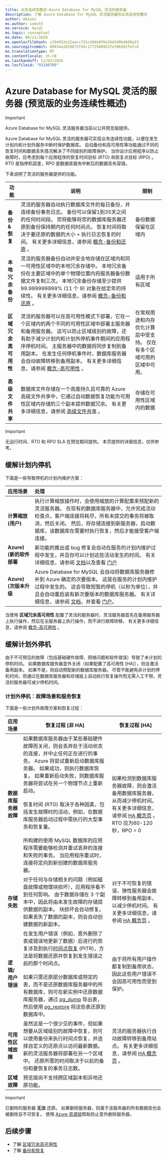 ```yaml
---
title: 业务连续性概述-Azure Database for MySQL 灵活的服务器
description: 了解 Azure Database for MySQL 灵活服务器的业务连续性概念
author: mksuni
ms.author: sumuth
ms.service: mysql
ms.topic: conceptual
ms.date: 09/21/2020
ms.openlocfilehash: c29e952e22aaccf31c10de8f6e16d240b4660a23
ms.sourcegitcommit: 80034a1819072f45c1772940953fef06d92fefc8
ms.translationtype: MT
ms.contentlocale: zh-CN
ms.lasthandoff: 11/03/2020
ms.locfileid: "93240709"
---
```

# <a name="overview-of-business-continuity-with-azure-database-for-mysql---flexible-server-preview"></a>Azure Database for MySQL 灵活的服务器 (预览版的业务连续性概述) 

> [!IMPORTANT]
> Azure Database for MySQL 灵活服务器当前以公共预览版提供。

Azure Database for MySQL 灵活的服务器可实现业务连续性功能，以便在发生计划内和计划外服务中断时保护数据库。 自动备份和高可用性等功能通过不同的恢复时间和数据丢失情况解决了不同级别的故障保护。 当你设计应用程序以防止故障时，应考虑到每个应用程序的恢复时间目标 (RTO) 和恢复点目标 (RPO) 。 RTO 是指停机容差，RPO 是数据库服务中断后的数据丢失容错。

下表说明了灵活的服务器提供的功能。

| **功能** | **说明** | **限制** |
| ---------- | ----------- | ------------ |
| **备份 & 恢复** | 灵活的服务器自动执行数据库文件的每日备份，并连续备份事务日志。 备份可以保留1到35天之间的任何时间段。 您将能够将您的数据库服务器还原到备份保持期内的任何时间点。 恢复时间将取决于要还原的数据的大小 + 执行日志恢复的时间。 有关更多详细信息，请参阅 [概念-备份和还原](./concepts-backup-restore.md) 。 |备份数据保留在区域内 |
| **本地冗余备份** | 灵活的服务器备份自动并安全地存储在区域内和同一可用性区域中的本地冗余存储中。 本地冗余备份在主要区域中的单个物理位置内将服务器备份数据文件复制三次。 本地冗余备份存储至少提供 99.999999999% (11 个 9) 对象在给定年的持续性。 有关更多详细信息，请参阅 [概念-备份和还原](./concepts-backup-restore.md) 。| 适用于所有区域 |
| **区域冗余高可用性** | 灵活的服务器可以在高可用性模式下部署，它在一个区域内的两个不同的可用性区域中部署主服务器和备用服务器。 这可以防止区域级别的故障，还有助于减少计划内和计划外停机事件期间的应用程序停机时间。 主服务器中的数据将同步复制到备用副本。 在发生任何停机事件时，数据库服务器会自动故障转移到备用副本。 有关更多详细信息，请参阅 [概念-高可用性](./concepts-high-availability.md) 。 | 在常规用途和内存优化计算层中受支持。 仅在有多个区域可用的区域中可用。|
| **高级文件共享** | 数据库文件存储在一个高度持久且可靠的 Azure 高级文件共享中，它通过自动数据恢复功能为可用性区域内存储的三个副本提供数据冗余。 有关更多详细信息，请参阅 [高级文件共享](../../storage/files/storage-how-to-create-premium-fileshare.md) 。 | 存储在可用性区域内的数据 |

> [!IMPORTANT]
> 无运行时间、RTO 和 RPO SLA 在预览期间提供。 本页提供的详细信息，仅供参考。

## <a name="planned-downtime-mitigation"></a>缓解计划内停机

下面是一些导致停机的计划内维护方案：

| **应用场景** | **处理**|
| :------------ | :----------- |
| **计算缩放 (用户)**| 执行计算缩放操作时，会使用缩放的计算配置来预配新的灵活服务器。 在现有的数据库服务器中，允许完成活动检查点，客户端连接将耗尽，所有未提交的事务将被取消，然后关闭。 然后，将存储连接到新服务器，启动数据库，该数据库在需要时执行恢复，然后才能接受客户端连接。 |
| **Azure)  (新的软件部署** | 新功能的推出或 bug 修复会自动在服务的计划内维护过程中发生，并且你可以计划这些活动发生的时间。 有关详细信息，请参阅 [文档](https://aka.ms/servicehealthpm)以及查看 [门户](https://aka.ms/servicehealthpm) |
| **Azure)  (次版本升级** | Azure Database for MySQL 会自动将数据库服务器修补到 Azure 确定的次要版本。 这是在服务的计划内维护过程中发生的。 这会导致短暂的停机（以秒为单位），并且会自动重启装有新次要版本的数据库服务器。 有关详细信息，请参阅 [文档](../concepts-monitoring.md#planned-maintenance-notification)，并查看 [门户](https://aka.ms/servicehealthpm)。|

当使用 **区域冗余高可用性** 配置了灵活的服务器时，灵活服务器首先在备用服务器上执行操作，然后在主服务器上执行操作，而不进行故障转移。 有关更多详细信息，请参阅 [概念-高可用性](./concepts-high-availability.md) 。

## <a name="unplanned-downtime-mitigation"></a>缓解计划外停机

由于不可预见的故障（包括基础硬件故障、网络问题和软件错误）导致了未计划的停机时间。 如果数据库服务器意外关闭（如果配置了高可用性 [HA]），则会激活备用副本。 如果不是，则自动预配新的数据库服务器。 尽管不能避免非计划的停机时间，但通过在数据库服务器和存储层上自动执行恢复操作而无需人工干预，灵活的服务器可减少停机时间。

### <a name="unplanned-downtime-failure-scenarios-and-service-recovery"></a>计划外停机：故障场景和服务恢复

下面是一些计划外故障方案和恢复过程：

| **应用场景** | **恢复过程 [非 HA]** | **恢复过程 [HA]** |
| :---------- | ---------- | ------- |
| **数据库服务器故障** | 如果数据库服务器由于某些基础硬件故障而关闭，则会丢弃处于活动状态的连接，并中止任何正在进行的事务。 Azure 将尝试重新启动数据库服务器。 如果成功，则执行数据库恢复。 如果重新启动失败，则数据库服务器将尝试在另一个物理节点上重新启动。  <br /> <br /> 恢复时间 (RTO) 取决于各种因素，包括发生故障时的活动，例如，在数据库服务器启动过程中需执行的大型事务和恢复量。 <br /> <br /> 所构建的使用 MySQL 数据库的应用程序需要能够检测并重试丢弃的连接和失败的事务。  当应用程序重试时，连接将定向到新创建的数据库服务器。 | 如果检测到数据库服务器故障，则会激活备用数据库服务器，从而减少停机时间。 有关更多详细信息，请参阅 [HA 概念页](concepts-high-availability.md) 。 RTO 应为60-120 秒，RPO = 0 |
| **存储失败** | 对于任何与存储相关的问题（例如磁盘故障或物理块损坏），应用程序看不到任何影响。 由于数据存储在 3 个副本中，因此将由未发生故障的存储提供数据的副本。 块损坏会自动修复。 如果丢失了数据的副本，则会自动创建数据的新副本。 | 对于不可恢复的错误，弹性服务器会故障转移到备用副本，以减少停机时间。 有关更多详细信息，请参阅 [HA 概念页](./concepts-high-availability.md) 。 |
| **逻辑/用户错误** | 在发生用户错误（例如，意外删除了表或错误地更新了数据）后进行的恢复涉及到执行[时间点恢复](concepts-backup-restore.md) (PITR)，方法是将数据还原并恢复到发生错误之前的那个时间点。<br> <br>  如果只需还原部分数据库或特定的表，而不是还原数据库服务器中的所有数据库，则可在新实例中还原数据库服务器，通过 [pg_dump](https://www.postgresql.org/docs/current/app-pgdump.html) 导出表，然后使用 [pg_restore](https://www.postgresql.org/docs/current/app-pgrestore.html) 将这些表还原到数据库中。 | 由于将所有用户操作都复制到备用状态，因此这些用户错误不会因高可用性而受到保护。 |
| **可用性区域故障** | 虽然这是一个很少见的事件，但如果想要从区域级别的故障中恢复，则可以使用备份来执行时间点恢复，并选择自定义的还原点以访问最新数据。 新的灵活服务器将部署在另一个区域中。 还原所需的时间取决于以前的备份和要恢复的事务日志数。 | 灵活的服务器执行自动故障转移到备用站点。 有关更多详细信息，请参阅 [HA 概念页](./concepts-high-availability.md) 。 |
| **区域故障** | 预览版尚不支持跨区域副本和异地还原功能。 | |

> [!IMPORTANT]
> 已删除的服务器 **无法** 还原。 如果删除服务器，则属于该服务器的所有数据库也会被删除且不可恢复。 使用 [Azure 资源锁](../../azure-resource-manager/management/lock-resources.md)帮助防止意外删除服务器。

## <a name="next-steps"></a>后续步骤

- 了解 [区域冗余高可用性](./concepts-high-availability.md)
- 了解 [备份和恢复](./concepts-backup-restore.md)
